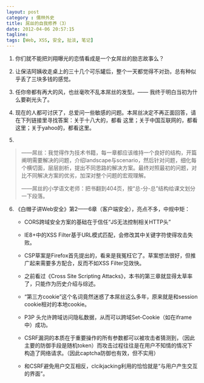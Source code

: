 ```yaml
---
layout: post
category : 儒林外史
title: 屌丝的自我修养（3）
date: 2012-04-06 20:57:15
tagline:
tags: [Web, XSS, 安全, 扯淡, 笔记]
---
```


1. 你们就不能把刘翔曝光的恋情看成是一个女屌丝的励志故事么？

2. 让保洁阿姨收走桌上的三十几个可乐罐后，整个一天都觉得不对劲，总有种似乎丢了三块多钱的感觉。

3. 任你帝都有再大的风，也丝毫吹不乱本屌丝的发型。——
我终于明白当初为什么要剃光头了。

4. 现在的人都可讨厌了，总爱问一些敏感的问题。本屌丝决定不再正面回答，请在下列链接里寻找答案：关于十八大的，都看 这里；关于中国互联网的，都看这里；关于yahoo的，都看这里。

5. 

> ——屌丝：我觉得作为技术书籍，每一章都应该维持一个良好的结构，开篇阐明需要解决的问题，介绍landscape与scenario，然后针对问题，细化每个横切面，层层剖析，提出不同思路的解决方案。最终对照最初的问题，对比不同解决方案的优劣，加深对整个问题的宏观理解。
> 
> ——屌丝的小学语文老师：把书翻到404页，按“总-分-总”结构给课文划分一下段落。

6. 《白帽子讲Web安全》第2——6章（客户端安全），亮点不多，中规中矩：

    * CORS跨域安全方案的基础在于信任“JS无法控制相关HTTP头”

    * IE8+中的XSS Filter基于URL模式匹配，会修改其中关键字符使得攻击失败。

    * CSP草案是Firefox首先提出的，看来是我冤枉它了。草案想法很好，但推广起来需要多方配合，反而不如XSS Filter见效快。

    * 之前看过《Cross Site Scripting Attacks》，本书的第三章就显得太草率了，只能作为历史介绍与综述。

    * “第三方cookie”这个名词竟然迷惑了本屌丝这么多年，原来就是和session cookie相对的本地cookie。

    * P3P 头允许跨域访问隐私数据，从而可以跨域Set-Cookie（如在iframe中）成功。

    * CSRF漏洞的本质在于重要操作的所有参数都可以被攻击者猜测到，（因此主要的防御手段是随机token）而攻击过程往往是在用户不知情的情况下构造了网络请求。（因此captcha防御也有效，但不实用）

    * 和CSRF避免用户交互相反，clcikjacking利用的恰恰就是“与用户产生交互的界面”。
